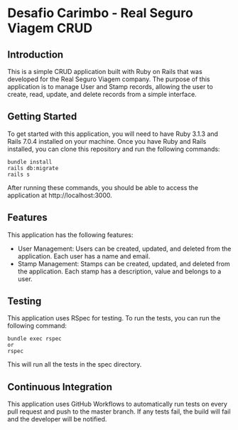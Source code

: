 # Desafio Carimbo - Real Seguro Viagem CRUD

## Introduction
This is a simple CRUD application built with Ruby on Rails that was developed for the Real Seguro Viagem company. The purpose of this application is to manage User and Stamp records, allowing the user to create, read, update, and delete records from a simple interface.

## Getting Started
To get started with this application, you will need to have Ruby 3.1.3 and Rails 7.0.4 installed on your machine. Once you have Ruby and Rails installed, you can clone this repository and run the following commands:
```
bundle install
rails db:migrate
rails s
```
After running these commands, you should be able to access the application at http://localhost:3000.

## Features
This application has the following features:

* User Management: Users can be created, updated, and deleted from the application. Each user has a name and email.
* Stamp Management: Stamps can be created, updated, and deleted from the application. Each stamp has a description, value and belongs to a user.

## Testing 
This application uses RSpec for testing. To run the tests, you can run the following command:
```
bundle exec rspec
or
rspec
```
This will run all the tests in the spec directory.

## Continuous Integration
This application uses GitHub Workflows to automatically run tests on every pull request and push to the master branch. If any tests fail, the build will fail and the developer will be notified.

